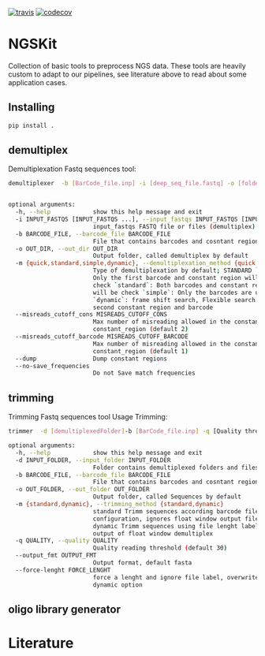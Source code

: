 
[![travis](https://img.shields.io/travis/kimlaborg/kmtools.svg?style=flat-square)](https://travis-ci.org/kimlaborg/NGSKit/)
[![codecov](https://img.shields.io/codecov/c/github/kimlaborg/kmtools.svg?style=flat-square)](https://codecov.io/gh/kimlaborg/NGSKit)

# NGSKit

Collection of basic tools to preprocess NGS data. These tools are heavily custom to adapt to our pipelines, see literature above to read about some application cases. 


## Installing

```bash
pip install .
```

## demultiplex

Demultiplexation Fastq sequences tool:

```bash
demultiplexer  -b [BarCode_file.inp] -i [deep_seq_file.fastq] -o [folder_name] -l 54 -m QUICK --misreads_cutoff_cons 2


optional arguments:
  -h, --help            show this help message and exit
  -i INPUT_FASTQS [INPUT_FASTQS ...], --input_fastqs INPUT_FASTQS [INPUT_FASTQS ...]
                        input_fastqs FASTQ file or files (demultiplex)
  -b BARCODE_FILE, --barcode_file BARCODE_FILE
                        File that contains barcodes and cosntant regions
  -o OUT_DIR, --out_dir OUT_DIR
                        Output folder, called demultiplex by default
  -m {quick,standard,simple,dynamic}, --demultiplexation_method {quick,standard,simple,dynamic}
                        Type of demultiplexation by default; STANDARD `quick`:
                        Only the first barcode and constant region will be
                        check `standard`: Both barcodes and constant regions
                        will be check `simple`: Only the barcodes are used
                        `dynamic`: frame shift search, Flexible search of the
                        second constant region and barcode
  --misreads_cutoff_cons MISREADS_CUTOFF_CONS
                        Max number of misreading allowed in the constant
                        constant_region (default 2)
  --misreads_cutoff_barcode MISREADS_CUTOFF_BARCODE
                        Max number of misreading allowed in the constant
                        constant_region (default 1)
  --dump                Dump constant regions
  --no-save_frequencies
                        Do not Save match frequencies
```

## trimming

Trimming Fastq sequences tool Usage Trimming:

```bash
trimmer  -d [demultiplexedFolder]-b [BarCode_file.inp] -q [Quality threshold] -m [method] --output_fmt fasta

optional arguments:
  -h, --help            show this help message and exit
  -d INPUT_FOLDER, --input_folder INPUT_FOLDER
                        Folder contains demultiplexed folders and files
  -b BARCODE_FILE, --barcode_file BARCODE_FILE
                        File that contains barcodes and cosntant regions
  -o OUT_FOLDER, --out_folder OUT_FOLDER
                        Output folder, called Sequences by default
  -m {standard,dynamic}, --trimming_method {standard,dynamic}
                        standard Trimm sequences according barcode file
                        configuration, ignores float window output files
                        dynamic Trimm sequences using file lenght label, or
                        output of float window demultiplex
  -q QUALITY, --quality QUALITY
                        Quality reading threshold (default 30)
  --output_fmt OUTPUT_FMT
                        Output format, default fasta
  --force-lenght FORCE_LENGHT
                        force a lenght and ignore file label, overwrites
                        dynamic option

```

## oligo library generator

# Literature


